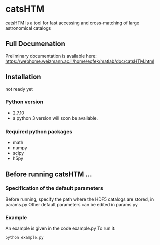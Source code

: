 # catsHTM
catsHTM is a tool for fast accessing and cross-matching of large astronomical catalogs

## Full Documenation
Preliminary documentation is available here: https://webhome.weizmann.ac.il/home/eofek/matlab/doc/catsHTM.html
## Installation
not ready yet

### Python version
* 2.7.10
* a python 3 version will soon be available.

### Required python packages
* math
* numpy
* scipy
* h5py

## Before running catsHTM ...
### Specification of the default parameters 

Before running, specify the path where the HDF5 catalogs are stored, in params.py 
Other default parameters can be edited in params.py

### Example 

An example is given in the code example.py
To run it:
```python
python example.py
```
